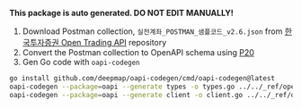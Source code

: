 **This package is auto generated. DO NOT EDIT MANUALLY!**

1. Download Postman collection, `실전계좌_POSTMAN_샘플코드_v2.6.json` from [한국투자증권 Open Trading API](https://github.com/koreainvestment/open-trading-api) repository
2. Convert the Postman collection to OpenAPI schema using [P20](https://p2o.defcon007.com/)
3. Gen Go code with `oapi-codegen`

```sh
go install github.com/deepmap/oapi-codegen/cmd/oapi-codegen@latest
oapi-codegen --package=oapi --generate types -o types.go ../../_ref/openapi/kinvest_prod.yaml
oapi-codegen --package=oapi --generate client -o client.go ../../_ref/openapi/kinvest_prod.yaml
```